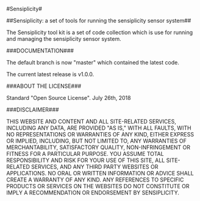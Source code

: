 #Sensiplicity#

##Sensiplicity: a set of tools for running the sensiplicity sensor system##

The Sensiplicity tool kit is a set of code collection which is use for running and managing the sensiplicity sensor system.

###DOCUMENTATION###

The default branch is now "master" which contained the latest code.

The current latest release is v1.0.0.

###ABOUT THE LICENSE###

Standard "Open Source License".
July 26th, 2018

###DISCLAIMER###

THIS WEBSITE AND CONTENT AND ALL SITE-RELATED SERVICES, INCLUDING ANY DATA, ARE PROVIDED "AS IS," WITH ALL FAULTS, WITH NO REPRESENTATIONS OR WARRANTIES OF ANY KIND, EITHER EXPRESS OR IMPLIED, INCLUDING, BUT NOT LIMITED TO, ANY WARRANTIES OF MERCHANTABILITY, SATISFACTORY QUALITY, NON-INFRINGEMENT OR FITNESS FOR A PARTICULAR PURPOSE. YOU ASSUME TOTAL RESPONSIBILITY AND RISK FOR YOUR USE OF THIS SITE, ALL SITE-RELATED SERVICES, AND ANY THIRD PARTY WEBSITES OR APPLICATIONS. NO ORAL OR WRITTEN INFORMATION OR ADVICE SHALL CREATE A WARRANTY OF ANY KIND. ANY REFERENCES TO SPECIFIC PRODUCTS OR SERVICES ON THE WEBSITES DO NOT CONSTITUTE OR IMPLY A RECOMMENDATION OR ENDORSEMENT BY SENSIPLICITY.
